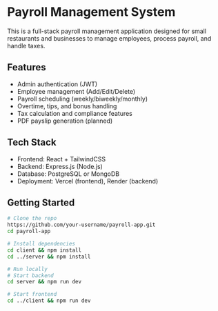 # Payroll Management System

This is a full-stack payroll management application designed for small restaurants and businesses to manage employees, process payroll, and handle taxes.

## Features
- Admin authentication (JWT)
- Employee management (Add/Edit/Delete)
- Payroll scheduling (weekly/biweekly/monthly)
- Overtime, tips, and bonus handling
- Tax calculation and compliance features
- PDF payslip generation (planned)

## Tech Stack
- Frontend: React + TailwindCSS
- Backend: Express.js (Node.js)
- Database: PostgreSQL or MongoDB
- Deployment: Vercel (frontend), Render (backend)

## Getting Started
```bash
# Clone the repo
https://github.com/your-username/payroll-app.git
cd payroll-app

# Install dependencies
cd client && npm install
cd ../server && npm install

# Run locally
# Start backend
cd server && npm run dev

# Start frontend
cd ../client && npm run dev